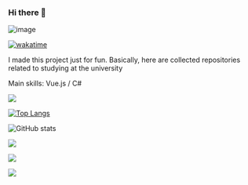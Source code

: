 ### Hi there 👋
![image](https://user-images.githubusercontent.com/16963395/140625939-45515cad-77f6-4d78-86c0-5ac09c7510ca.png)

[![wakatime](https://wakatime.com/badge/user/fac309f1-20b7-4d5d-b9d8-ecf864594486.svg)](https://wakatime.com/@fac309f1-20b7-4d5d-b9d8-ecf864594486)

I made this project just for fun. Basically, here are collected repositories related to studying at the university

Main skills: Vue.js / C#

<a href="https://wakatime.com"><img src="https://wakatime.com/share/@Nelu/56b6b322-558b-49d0-89ef-91ea3ace73a5.png" /></a>

[![Top Langs](https://github-readme-stats.vercel.app/api/top-langs/?username=NeluQi)](https://github.com/anuraghazra/github-readme-stats)

![GitHub stats](https://github-readme-stats.vercel.app/api?username=NeluQi&show_icons=true)  

<a href="https://wakatime.com"><img src="https://wakatime.com/share/@Nelu/391d62de-8b05-401e-869c-1d0c43573452.png" /></a>


<a href="https://wakatime.com"><img src="https://wakatime.com/share/@Nelu/832a691c-2544-4566-ad32-b3901d282d3b.png" /></a>

<a href="https://wakatime.com"><img src="https://wakatime.com/share/@Nelu/63a6e516-3779-4500-a72e-b7d6e73b6389.png" /></a>


